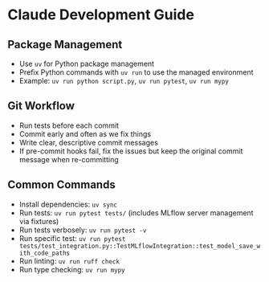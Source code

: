 # Claude Development Guide

## Package Management
- Use `uv` for Python package management
- Prefix Python commands with `uv run` to use the managed environment
- Example: `uv run python script.py`, `uv run pytest`, `uv run mypy`

## Git Workflow
- Run tests before each commit
- Commit early and often as we fix things
- Write clear, descriptive commit messages
- If pre-commit hooks fail, fix the issues but keep the original commit message when re-committing

## Common Commands
- Install dependencies: `uv sync`
- Run tests: `uv run pytest tests/` (includes MLflow server management via fixtures)
- Run tests verbosely: `uv run pytest -v`
- Run specific test: `uv run pytest tests/test_integration.py::TestMLflowIntegration::test_model_save_with_code_paths`
- Run linting: `uv run ruff check`
- Run type checking: `uv run mypy`
